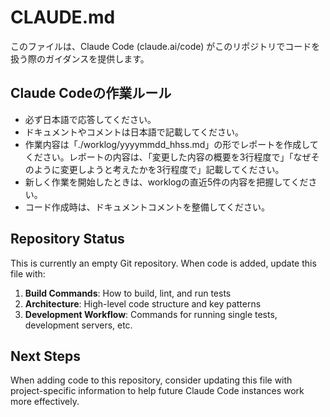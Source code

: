 # CLAUDE.md

このファイルは、Claude Code (claude.ai/code) がこのリポジトリでコードを扱う際のガイダンスを提供します。


## Claude Codeの作業ルール

- 必ず日本語で応答してください。
- ドキュメントやコメントは日本語で記載してください。
- 作業内容は「./worklog/yyyymmdd_hhss.md」の形でレポートを作成してください。レポートの内容は、「変更した内容の概要を3行程度で」「なぜそのように変更しようと考えたかを3行程度で」記載してください。
- 新しく作業を開始したときは、worklogの直近5件の内容を把握してください。
- コード作成時は、ドキュメントコメントを整備してください。

## Repository Status

This is currently an empty Git repository. When code is added, update this file with:

1. **Build Commands**: How to build, lint, and run tests
2. **Architecture**: High-level code structure and key patterns
3. **Development Workflow**: Commands for running single tests, development servers, etc.

## Next Steps

When adding code to this repository, consider updating this file with project-specific information to help future Claude Code instances work more effectively.